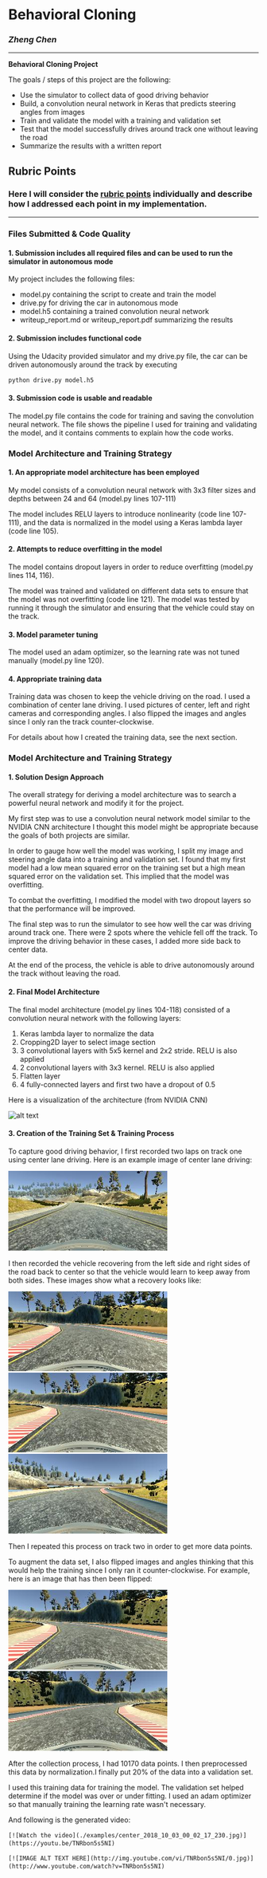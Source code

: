 # **Behavioral Cloning** 

### ***Zheng Chen***

---

**Behavioral Cloning Project**

The goals / steps of this project are the following:
* Use the simulator to collect data of good driving behavior
* Build, a convolution neural network in Keras that predicts steering angles from images
* Train and validate the model with a training and validation set
* Test that the model successfully drives around track one without leaving the road
* Summarize the results with a written report


[//]: # "Image References"

[image1]: https://devblogs.nvidia.com/parallelforall/wp-content/uploads/2016/08/cnn-architecture-624x890.png "Model Visualization"
[image2]: ./examples/center_2018_10_03_00_02_17_230.jpg "center lane driving example"
[image3]: ./examples/center_2018_10_03_00_03_45_497.jpg "Recovery Image"
[image4]: ./examples/center_2018_10_03_00_03_46_327.jpg "Recovery Image"
[image5]: ./examples/center_2018_10_03_00_03_31_000.jpg "Recovery Image"
[image6]: ./examples/center_2018_10_03_00_03_46_327.jpg "Normal Image"
[image7]: ./examples/center_2018_10_03_00_03_46_327_flipped.jpg "Flipped Image"

## Rubric Points
### Here I will consider the [rubric points](https://review.udacity.com/#!/rubrics/432/view) individually and describe how I addressed each point in my implementation.  

---
### Files Submitted & Code Quality

#### 1. Submission includes all required files and can be used to run the simulator in autonomous mode

My project includes the following files:
* model.py containing the script to create and train the model
* drive.py for driving the car in autonomous mode
* model.h5 containing a trained convolution neural network 
* writeup_report.md or writeup_report.pdf summarizing the results

#### 2. Submission includes functional code
Using the Udacity provided simulator and my drive.py file, the car can be driven autonomously around the track by executing 
```sh
python drive.py model.h5
```

#### 3. Submission code is usable and readable

The model.py file contains the code for training and saving the convolution neural network. The file shows the pipeline I used for training and validating the model, and it contains comments to explain how the code works.

### Model Architecture and Training Strategy

#### 1. An appropriate model architecture has been employed

My model consists of a convolution neural network with 3x3 filter sizes and depths between 24 and 64 (model.py lines 107-111) 

The model includes RELU layers to introduce nonlinearity (code line 107-111), and the data is normalized in the model using a Keras lambda layer (code line 105). 

#### 2. Attempts to reduce overfitting in the model

The model contains dropout layers in order to reduce overfitting (model.py lines 114, 116). 

The model was trained and validated on different data sets to ensure that the model was not overfitting (code line 121). The model was tested by running it through the simulator and ensuring that the vehicle could stay on the track.

#### 3. Model parameter tuning

The model used an adam optimizer, so the learning rate was not tuned manually (model.py line 120).

#### 4. Appropriate training data

Training data was chosen to keep the vehicle driving on the road. I used a combination of center lane driving. I used pictures of center, left and right cameras and corresponding angles. I also flipped the images and angles since I only ran the track counter-clockwise.

For details about how I created the training data, see the next section. 

### Model Architecture and Training Strategy

#### 1. Solution Design Approach

The overall strategy for deriving a model architecture was to search a powerful neural network and modify it for the project.

My first step was to use a convolution neural network model similar to the NVIDIA CNN architecture I thought this model might be appropriate because the goals of both projects are similar.

In order to gauge how well the model was working, I split my image and steering angle data into a training and validation set. I found that my first model had a low mean squared error on the training set but a high mean squared error on the validation set. This implied that the model was overfitting. 

To combat the overfitting, I modified the model with two dropout layers so that the performance will be improved.

The final step was to run the simulator to see how well the car was driving around track one. There were 2 spots where the vehicle fell off the track. To improve the driving behavior in these cases, I added more side back to center data.

At the end of the process, the vehicle is able to drive autonomously around the track without leaving the road.

#### 2. Final Model Architecture

The final model architecture (model.py lines 104-118) consisted of a convolution neural network with the following layers:

1. Keras lambda layer to normalize the data
2. Cropping2D layer to select image section
3. 3 convolutional layers with 5x5 kernel and 2x2 stride. RELU is also applied
4. 2 convolutional layers with 3x3 kernel. RELU is also applied
5. Flatten layer
6. 4 fully-connected layers and first two have a dropout of 0.5

Here is a visualization of the architecture (from NVIDIA CNN)

![alt text][image1]

#### 3. Creation of the Training Set & Training Process

To capture good driving behavior, I first recorded two laps on track one using center lane driving. Here is an example image of center lane driving:

![alt text][image2]

I then recorded the vehicle recovering from the left side and right sides of the road back to center so that the vehicle would learn to keep away from both sides. These images show what a recovery looks like:

![alt text][image3]
![alt text][image4]
![alt text][image5]

Then I repeated this process on track two in order to get more data points.

To augment the data set, I also flipped images and angles thinking that this would help the training since I only ran it counter-clockwise. For example, here is an image that has then been flipped:

![alt text][image6]
![alt text][image7]

After the collection process, I had 10170 data points. I then preprocessed this data by normalization.I finally put 20% of the data into a validation set. 

I used this training data for training the model. The validation set helped determine if the model was over or under fitting. I used an adam optimizer so that manually training the learning rate wasn't necessary.

And following is the generated video:

```
[![Watch the video](./examples/center_2018_10_03_00_02_17_230.jpg)](https://youtu.be/TNRbon5s5NI)
```

```
[![IMAGE ALT TEXT HERE](http://img.youtube.com/vi/TNRbon5s5NI/0.jpg)](http://www.youtube.com/watch?v=TNRbon5s5NI)
```